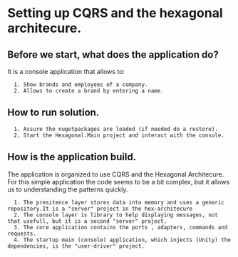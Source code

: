 # Setting up CQRS and the hexagonal architecure.

## Before we start, what does the application do?

It is a console application that allows to:

      1. Show brands and employees of a company.
      2. Allows to create a brand by entering a name.
     
## How to run solution. 

      1. Assure the nugetpackages are loaded (if needed do a restore).
      2. Start the Hexagonal.Main project and interact with the console.

## How is the application build.

The application is organized to use CQRS and the Hexagonal Architecure.
For this simple application the code seems to be a bit complex, but it allows us to understanding the patterns quickly.

      1. The presitence layer stores data into memory and uses a generic repository.It is a "server" project in the hex-architecure
      2. The console layer is library to help displaying messages, not that usefull, but it is a second "server" project. 
      3. The core application contains the ports , adapters, commands and requests.
      4. The startup main (console) application, which injects (Unity) the dependencies, is the "user-driver" project.
